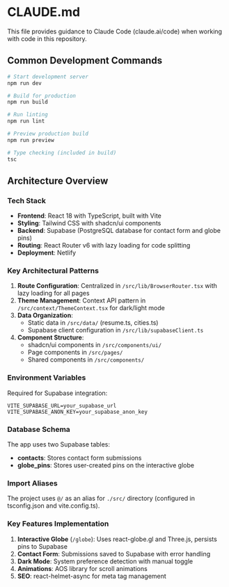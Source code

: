 # CLAUDE.md

This file provides guidance to Claude Code (claude.ai/code) when working with code in this repository.

## Common Development Commands

```bash
# Start development server
npm run dev

# Build for production
npm run build

# Run linting
npm run lint

# Preview production build
npm run preview

# Type checking (included in build)
tsc
```

## Architecture Overview

### Tech Stack
- **Frontend**: React 18 with TypeScript, built with Vite
- **Styling**: Tailwind CSS with shadcn/ui components
- **Backend**: Supabase (PostgreSQL database for contact form and globe pins)
- **Routing**: React Router v6 with lazy loading for code splitting
- **Deployment**: Netlify

### Key Architectural Patterns

1. **Route Configuration**: Centralized in `/src/lib/BrowserRouter.tsx` with lazy loading for all pages
2. **Theme Management**: Context API pattern in `/src/context/ThemeContext.tsx` for dark/light mode
3. **Data Organization**: 
   - Static data in `/src/data/` (resume.ts, cities.ts)
   - Supabase client configuration in `/src/lib/supabaseClient.ts`
4. **Component Structure**:
   - shadcn/ui components in `/src/components/ui/`
   - Page components in `/src/pages/`
   - Shared components in `/src/components/`

### Environment Variables

Required for Supabase integration:
```
VITE_SUPABASE_URL=your_supabase_url
VITE_SUPABASE_ANON_KEY=your_supabase_anon_key
```

### Database Schema

The app uses two Supabase tables:
- **contacts**: Stores contact form submissions
- **globe_pins**: Stores user-created pins on the interactive globe

### Import Aliases

The project uses `@/` as an alias for `./src/` directory (configured in tsconfig.json and vite.config.ts).

### Key Features Implementation

1. **Interactive Globe** (`/globe`): Uses react-globe.gl and Three.js, persists pins to Supabase
2. **Contact Form**: Submissions saved to Supabase with error handling
3. **Dark Mode**: System preference detection with manual toggle
4. **Animations**: AOS library for scroll animations
5. **SEO**: react-helmet-async for meta tag management